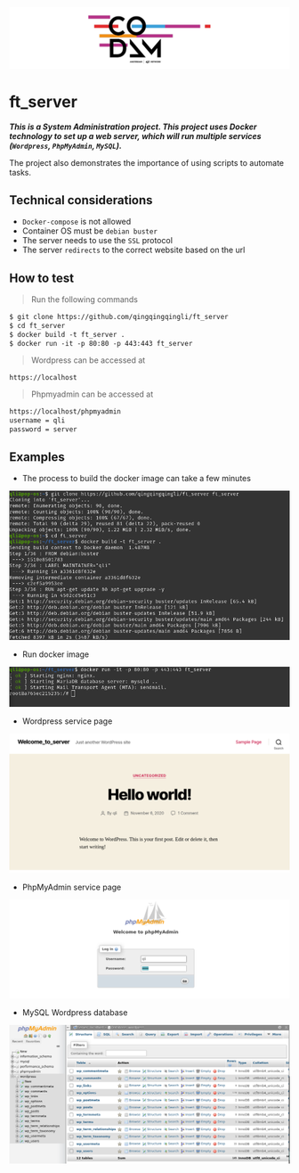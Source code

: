 [![Logo](https://github.com/qingqingqingli/readme_images/blob/master/codam_logo_1.png)](https://github.com/qingqingqingli/ft_server)

# ft_server
***This is a System Administration project. This project uses Docker technology to set up a web server, which will run multiple services (```Wordpress```, ```PhpMyAdmin```, ```MySQL```).***

The project also demonstrates the importance of using scripts to automate tasks. 

## Technical considerations

- ```Docker-compose``` is not allowed
- Container OS must be ```debian buster```
- The server needs to use the ```SSL``` protocol
- The server ```redirects``` to the correct website based on the url

## How to test
> Run the following commands

```shell
$ git clone https://github.com/qingqingqingli/ft_server
$ cd ft_server
$ docker build -t ft_server .
$ docker run -it -p 80:80 -p 443:443 ft_server
```

> Wordpress can be accessed at

```shell
https://localhost
```

> Phpmyadmin can be accessed at

```shell
https://localhost/phpmyadmin
username = qli
password = server
```

## Examples

- The process to build the docker image can take a few minutes

[![ft_server_1](https://github.com/qingqingqingli/readme_images/blob/master/ft_server_1.png)](https://github.com/qingqingqingli/ft_server)

- Run docker image

[![ft_server_2](https://github.com/qingqingqingli/readme_images/blob/master/ft_server_2.png)](https://github.com/qingqingqingli/ft_server)

- Wordpress service page

[![ft_server_wordpress](https://github.com/qingqingqingli/readme_images/blob/master/ft_server_wordpress.png)](https://github.com/qingqingqingli/ft_server)

- PhpMyAdmin service page

[![ft_server_pma_0](https://github.com/qingqingqingli/readme_images/blob/master/ft_server_pma_0.png)](https://github.com/qingqingqingli/ft_server)

- MySQL Wordpress database

[![ft_server_pma_2](https://github.com/qingqingqingli/readme_images/blob/master/ft_server_pma_2.png)](https://github.com/qingqingqingli/ft_server)
